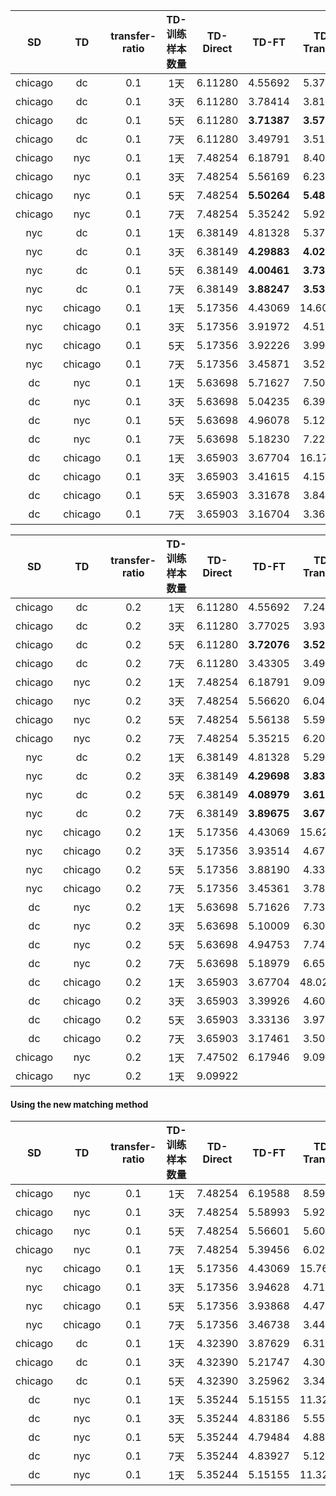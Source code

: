 |   SD    |   TD    | transfer-ratio | TD-训练样本数量 | TD-Direct |    TD-FT    | TD-Transfer |
| :-----: | :-----: | :-----: | :-------------: | :-------: | :---------: | :---------: |
|chicago|dc|0.1|1天|6.11280|4.55692|5.37215|
|chicago|dc|0.1|3天|6.11280|3.78414|3.81444|
|chicago|dc|0.1|5天|6.11280|**3.71387**|**3.57140**|
|chicago|dc|0.1|7天|6.11280|3.49791|3.51290|
|chicago|nyc|0.1|1天|7.48254|6.18791|8.40362|
|chicago|nyc|0.1|3天|7.48254|5.56169|6.23681|
|chicago|nyc|0.1|5天|7.48254|**5.50264**|**5.48796**|
|chicago|nyc|0.1|7天|7.48254|5.35242|5.92388|
|nyc|dc|0.1|1天|6.38149|4.81328|5.37936|
|nyc|dc|0.1|3天|6.38149|**4.29883**|**4.02823**|
|nyc|dc|0.1|5天|6.38149|**4.00461**|**3.73410**|
|nyc|dc|0.1|7天|6.38149|**3.88247**|**3.53777**|
|nyc|chicago|0.1|1天|5.17356|4.43069|14.60072|
|nyc|chicago|0.1|3天|5.17356|3.91972|4.51760|
|nyc|chicago|0.1|5天|5.17356|3.92226|3.99908|
|nyc|chicago|0.1|7天|5.17356|3.45871|3.52070|
|dc|nyc|0.1|1天|5.63698|5.71627|7.50844|
|dc|nyc|0.1|3天|5.63698|5.04235|6.39228|
|dc|nyc|0.1|5天|5.63698|4.96078|5.12413|
|dc|nyc|0.1|7天|5.63698|5.18230|7.22713|
|dc|chicago|0.1|1天|3.65903|3.67704|16.17866|
|dc|chicago|0.1|3天|3.65903|3.41615|4.15128|
|dc|chicago|0.1|5天|3.65903|3.31678|3.84397|
|dc|chicago|0.1|7天|3.65903|3.16704|3.36059|

|   SD    |   TD    | transfer-ratio | TD-训练样本数量 | TD-Direct |    TD-FT    | TD-Transfer |
| :-----: | :-----: | :-----: | :-------------: | :-------: | :---------: | :---------: |
|chicago|dc|0.2|1天|6.11280|4.55692|7.24652|
|chicago|dc|0.2|3天|6.11280|3.77025|3.93426|
|chicago|dc|0.2|5天|6.11280|**3.72076**|**3.52238**|
|chicago|dc|0.2|7天|6.11280|3.43305|3.49163|
|chicago|nyc|0.2|1天|7.48254|6.18791|9.09922|
|chicago|nyc|0.2|3天|7.48254|5.56620|6.04531|
|chicago|nyc|0.2|5天|7.48254|5.56138|5.59693|
|chicago|nyc|0.2|7天|7.48254|5.35215|6.20211|
|nyc|dc|0.2|1天|6.38149|4.81328|5.29455|
|nyc|dc|0.2|3天|6.38149|**4.29698**|**3.83532**|
|nyc|dc|0.2|5天|6.38149|**4.08979**|**3.61762**|
|nyc|dc|0.2|7天|6.38149|**3.89675**|**3.67976**|
|nyc|chicago|0.2|1天|5.17356|4.43069|15.62595|
|nyc|chicago|0.2|3天|5.17356|3.93514|4.67204|
|nyc|chicago|0.2|5天|5.17356|3.88190|4.33452|
|nyc|chicago|0.2|7天|5.17356|3.45361|3.78910|
|dc|nyc|0.2|1天|5.63698|5.71626|7.73169|
|dc|nyc|0.2|3天|5.63698|5.10009|6.30672|
|dc|nyc|0.2|5天|5.63698|4.94753|7.74069|
|dc|nyc|0.2|7天|5.63698|5.18979|6.65170|
|dc|chicago|0.2|1天|3.65903|3.67704|48.02328|
|dc|chicago|0.2|3天|3.65903|3.39926|4.60224|
|dc|chicago|0.2|5天|3.65903|3.33136|3.97555|
|dc|chicago|0.2|7天|3.65903|3.17461|3.50247|
|chicago|nyc|0.2|1天|7.47502|6.17946|9.09478|
|chicago|nyc|0.2|1天|9.09922|

#### Using the new matching method

|   SD    |   TD    | transfer-ratio | TD-训练样本数量 | TD-Direct |    TD-FT    | TD-Transfer |
| :-----: | :-----: | :-----: | :-------------: | :-------: | :---------: | :---------: |
|chicago|nyc|0.1|1天|7.48254|6.19588|8.59100|
|chicago|nyc|0.1|3天|7.48254|5.58993|5.92595|
|chicago|nyc|0.1|5天|7.48254|5.56601|5.60408|
|chicago|nyc|0.1|7天|7.48254|5.39456|6.02994|
|nyc|chicago|0.1|1天|5.17356|4.43069|15.76462|
|nyc|chicago|0.1|3天|5.17356|3.94628|4.71117|
|nyc|chicago|0.1|5天|5.17356|3.93868|4.47675|
|nyc|chicago|0.1|7天|5.17356|3.46738|3.44430|
|chicago|dc|0.1|1天|4.32390|3.87629|6.31661|
|chicago|dc|0.1|3天|4.32390|5.21747|4.30885|
|chicago|dc|0.1|5天|4.32390|3.25962|3.34276|
|dc|nyc|0.1|1天|5.35244|5.15155|11.32685|
|dc|nyc|0.1|3天|5.35244|4.83186|5.55304|
|dc|nyc|0.1|5天|5.35244|4.79484|4.88849|
|dc|nyc|0.1|7天|5.35244|4.83927|5.12925|
|dc|nyc|0.1|1天|5.35244|5.15155|11.32685|
